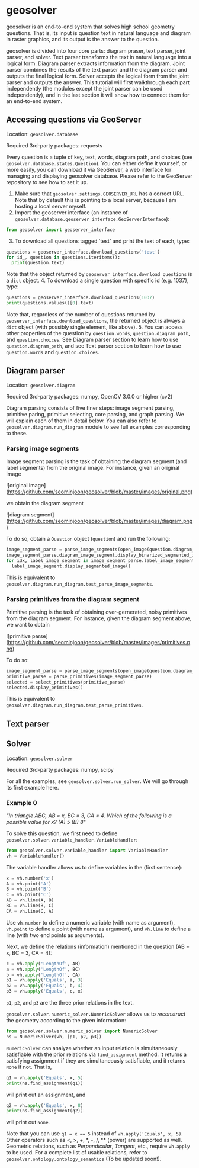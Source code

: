 # geosolver
geosolver is an end-to-end system that solves high school geometry questions.
That is, its input is question text in natural language and diagram in raster graphics,
and its output is the answer to the question.

geosolver is divided into four core parts: diagram praser, text parser, joint parser, and solver.
Text parser transforms the text in natural language into a logical form.
Diagram parser extracts information from the diagram.
Joint parser combines the results of the text parser and the diagram parser and outputs the final logical form.
Solver accepts the logical form from the joint parser and outputs the answer.
This tutorial will first walkthrough each part independently (the modules except the joint parser can be used independently),
and in the last section it will show how to connect them for an end-to-end system.

## Accessing questions via GeoServer
Location: `geosolver.database`

Required 3rd-party packages: requests

Every question is a tuple of key, text, words, diagram path, and choices (see `geosolver.database.states.Question`).
You can either define it yourself, or more easily, you can download it via GeoServer, a web interface for managing and displaying geosolver database. Please refer to the GeoServer repository to see how to set it up.

1. Make sure that `geosolver.settings.GEOSERVER_URL` has a correct URL. Note that by default this is pointing to a local server, because I am hosting a local server myself.
2. Import the geoserver interface (an instance of `geosolver.database.geoserver_interface.GeoServerInterface`):
```python
from geosolver import geoserver_interface
```
3. To download all questions tagged 'test' and print the text of each, type:
```python
questions = geoserver_interface.download_questions('test')
for id_, question in questions.iteritems():
  print(question.text)
```
Note that the object returned by `geoserver_interface.download_questions` is a `dict` object.
4. To download a single question with specific id (e.g. 1037), type:
```python
questions = geoserver_interface.download_questions(1037)
print(questions.values()[0].text)
```
Note that, regardless of the number of questions returned by `geoserver_interface.download_questions`, the returned object is always a `dict` object (with possibly single element, like above).
5. You can access other properties of the question by `question.words`, `question.diagram_path`, and `question.choices`. See Diagram parser section to learn how to use `question.diagram_path`, and see Text parser section to learn how to use `question.words` and `question.choices`.


## Diagram parser
Location: `geosolver.diagram`

Required 3rd-party packages: numpy, OpenCV 3.0.0 or higher (cv2)

Diagram parsing consists of five finer steps: image segment parsing, primitive paring, primitive selecting, core parsing, and graph parsing. We will explain each of them in detail below. You can also refer to `geosolver.diagram.run_diagram` module to see full examples corresponding to these.

### Parsing image segments
Image segment parsing is the task of obtaining the diagram segment (and label segments) from the original image.
For instance, given an original image

![original image]
(https://github.com/seominjoon/geosolver/blob/master/images/original.png)

we obtain the diagram segment

![diagram segment]
(https://github.com/seominjoon/geosolver/blob/master/images/diagram.png)

To do so, obtain a `Question` object (`question`) and run the following:
```python
image_segment_parse = parse_image_segments(open_image(question.diagram_path))
image_segment_parse.diagram_image_segment.display_binarized_segmented_image()
for idx, label_image_segment in image_segment_parse.label_image_segments.iteritems():
  label_image_segment.display_segmented_image()
```
This is equivalent to `geosolver.diagram.run_diagram.test_parse_image_segments`.

### Parsing primitives from the diagram segment
Primitive parsing is the task of obtaining over-gernerated, noisy primitives from the diagram segment.
For instance, given the diagram segment above, we want to obtain

![primitive parse]
(https://github.com/seominjoon/geosolver/blob/master/images/primitives.png)

To do so:
```python
image_segment_parse = parse_image_segments(open_image(question.diagram_path))
primitive_parse = parse_primitives(image_segment_parse)
selected = select_primitives(primitive_parse)
selected.display_primitives()
```
This is equivalent to `geosolver.diagram.run_diagram.test_parse_primitives`.

## Text parser

## Solver
Location: `geosolver.solver`

Required 3rd-party packages: numpy, scipy

For all the examples, see `geosolver.solver.run_solver`. We will go through its first example here.

### Example 0
*"In triangle ABC, AB = x, BC = 3, CA = 4. Which of the following is a possible value for x? (A) 5  (B) 8"*

To solve this question, we first need to define `geosolver.solver.variable_handler.VariableHandler`:
```python
from geosolver.solver.variable_handler import VariableHandler
vh = VariableHandler()
```

The variable handler allows us to define variables in the (first sentence):
```python
x = vh.number('x')
A = vh.point('A')
B = vh.point('B')
C = vh.point('C')
AB = vh.line(A, B)
BC = vh.line(B, C)
CA = vh.line(C, A)
```
Use `vh.number` to define a numeric variable (with name as argument), `vh.point` to define a point (with name as argument), and `vh.line` to define a line (with two end points as arguments).

Next, we define the relations (information) mentioned in the question (AB = x, BC = 3, CA = 4):
```python
c = vh.apply('LengthOf', AB)
a = vh.apply('LengthOf', BC)
b = vh.apply('LengthOf', CA)
p1 = vh.apply('Equals', a, 3)
p2 = vh.apply('Equals', b, 4)
p3 = vh.apply('Equals', c, x)
```
`p1`, `p2`, and `p3` are the three prior relations in the text.

`geosolver.solver.numeric_solver.NumericSolver` allows us to *reconstruct* the geometry according to the given information:
```python
from geosolver.solver.numeric_solver import NumericSolver
ns = NumericSolver(vh, [p1, p2, p3])
```

`NumericSolver` can analyze whether an input relation is simultaneously satisfiable with the prior relations via `find_assignment` method. It returns a satisfying assignment if they are simultaneously satisfiable, and it returns `None` if not. That is,
```python
q1 = vh.apply('Equals', x, 5)
print(ns.find_assignment(q1))
```
will print out an assignment, and
```python
q2 = vh.apply('Equals', x, 8)
print(ns.find_assignment(q2))
```
will print out `None`.

Note that you can use `q1 = x == 5` instead of `vh.apply('Equals', x, 5)`. Other operators such as <, >, +, *, -, /, ** (power) are supported as well.
Geometric relations, such as *Perpendicular*, *Tangent*, etc., require `vh.apply` to be used. For a complete list of usable relations, refer to `geosolver.ontology.ontology_semantics` (To be updated soon!).

